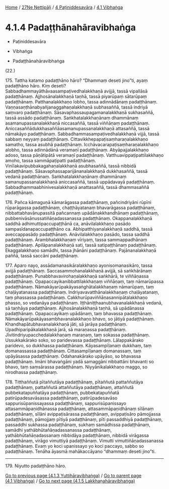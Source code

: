 
[Home](/) / [27Ne Nettipāḷi](../../../27Ne.md) / [4 Paṭiniddesavāra](../../4.md) / [4.1 Vibhaṅga](../4.1.md)

# 4.1.4 Padaṭṭhānahāravibhaṅga

* Paṭiniddesavāra

* Vibhaṅga

* Padaṭṭhānahāravibhaṅga

(22.)

175\. Tattha katamo padaṭṭhāno hāro? “Dhammaṃ deseti jino”ti, ayaṃ padaṭṭhāno hāro. Kiṃ deseti? Sabbadhammayāthāvaasampaṭivedhalakkhaṇā avijjā, tassā vipallāsā padaṭṭhānaṃ. Ajjhosānalakkhaṇā taṇhā, tassā piyarūpaṃ sātarūpaṃ padaṭṭhānaṃ. Patthanalakkhaṇo lobho, tassa adinnādānaṃ padaṭṭhānaṃ. Vaṇṇasaṇṭhānabyañjanaggahaṇalakkhaṇā subhasaññā, tassā indriyā saṃvaro padaṭṭhānaṃ. Sāsavaphassaupagamanalakkhaṇā sukhasaññā, tassā assādo padaṭṭhānaṃ. Saṅkhatalakkhaṇānaṃ dhammānaṃ asamanupassanalakkhaṇā niccasaññā, tassā viññāṇaṃ padaṭṭhānaṃ. Aniccasaññādukkhasaññāasamanupassanalakkhaṇā attasaññā, tassā nāmakāyo padaṭṭhānaṃ. Sabbadhammasampaṭivedhalakkhaṇā vijjā, tassā sabbaṃ neyyaṃ padaṭṭhānaṃ. Cittavikkhepapaṭisaṃharaṇalakkhaṇo samatho, tassa asubhā padaṭṭhānaṃ. Icchāvacarapaṭisaṃharaṇalakkhaṇo alobho, tassa adinnādānā veramaṇī padaṭṭhānaṃ. Abyāpajjalakkhaṇo adoso, tassa pāṇātipātā veramaṇī padaṭṭhānaṃ. Vatthuavippaṭipattilakkhaṇo amoho, tassa sammāpaṭipatti padaṭṭhānaṃ. Vinīlakavipubbakagahaṇalakkhaṇā asubhasaññā, tassā nibbidā padaṭṭhānaṃ. Sāsavaphassaparijānanalakkhaṇā dukkhasaññā, tassā vedanā padaṭṭhānaṃ. Saṅkhatalakkhaṇānaṃ dhammānaṃ samanupassanalakkhaṇā aniccasaññā, tassā uppādavayā padaṭṭhānaṃ. Sabbadhammaabhinivesalakkhaṇā anattasaññā, tassā dhammasaññā padaṭṭhānaṃ.

176\. Pañca kāmaguṇā kāmarāgassa padaṭṭhānaṃ, pañcindriyāni rūpīni rūparāgassa padaṭṭhānaṃ, chaṭṭhāyatanaṃ bhavarāgassa padaṭṭhānaṃ, nibbattabhavānupassitā pañcannaṃ upādānakkhandhānaṃ padaṭṭhānaṃ, pubbenivāsānussatiñāṇadassanassa padaṭṭhānaṃ. Okappanalakkhaṇā saddhā adhimuttipaccupaṭṭhānā ca, anāvilalakkhaṇo pasādo sampasīdanapaccupaṭṭhāno ca. Abhipatthiyanalakkhaṇā saddhā, tassā aveccappasādo padaṭṭhānaṃ. Anāvilalakkhaṇo pasādo, tassa saddhā padaṭṭhānaṃ. Ārambhalakkhaṇaṃ vīriyaṃ, tassa sammappadhānaṃ padaṭṭhānaṃ. Apilāpanalakkhaṇā sati, tassā satipaṭṭhānaṃ padaṭṭhānaṃ. Ekaggalakkhaṇo samādhi, tassa jhānāni padaṭṭhānaṃ. Pajānanalakkhaṇā paññā, tassā saccāni padaṭṭhānaṃ.

177\. Aparo nayo, assādamanasikāralakkhaṇo ayonisomanasikāro, tassa avijjā padaṭṭhānaṃ. Saccasammohanalakkhaṇā avijjā, sā saṅkhārānaṃ padaṭṭhānaṃ. Punabbhavavirohaṇalakkhaṇā saṅkhārā, te viññāṇassa padaṭṭhānaṃ. Opapaccayikanibbattilakkhaṇaṃ viññāṇaṃ, taṃ nāmarūpassa padaṭṭhānaṃ. Nāmakāyarūpakāyasaṅghātalakkhaṇaṃ nāmarūpaṃ, taṃ chaḷāyatanassa padaṭṭhānaṃ. Indriyavavatthānalakkhaṇaṃ chaḷāyatanaṃ, taṃ phassassa padaṭṭhānaṃ. Cakkhurūpaviññāṇasannipātalakkhaṇo phasso, so vedanāya padaṭṭhānaṃ. Iṭṭhāniṭṭhaanubhavanalakkhaṇā vedanā, sā taṇhāya padaṭṭhānaṃ. Ajjhosānalakkhaṇā taṇhā, sā upādānassa padaṭṭhānaṃ. Opapaccayikaṃ upādānaṃ, taṃ bhavassa padaṭṭhānaṃ. Nāmakāyarūpakāyasambhavanalakkhaṇo bhavo, so jātiyā padaṭṭhānaṃ. Khandhapātubhavanalakkhaṇā jāti, sā jarāya padaṭṭhānaṃ. Upadhiparipākalakkhaṇā jarā, sā maraṇassa padaṭṭhānaṃ. Jīvitindriyupacchedalakkhaṇaṃ maraṇaṃ, taṃ sokassa padaṭṭhānaṃ. Ussukkakārako soko, so paridevassa padaṭṭhānaṃ. Lālappakārako paridevo, so dukkhassa padaṭṭhānaṃ. Kāyasampīḷanaṃ dukkhaṃ, taṃ domanassassa padaṭṭhānaṃ. Cittasampīḷanaṃ domanassaṃ, taṃ upāyāsassa padaṭṭhānaṃ. Odahanakārako upāyāso, so bhavassa padaṭṭhānaṃ. Imāni bhavaṅgāni yadā samaggāni nibbattāni bhavanti so bhavo, taṃ saṃsārassa padaṭṭhānaṃ. Niyyānikalakkhaṇo maggo, so nirodhassa padaṭṭhānaṃ.

178\. Titthaññutā pītaññutāya padaṭṭhānaṃ, pītaññutā pattaññutāya padaṭṭhānaṃ, pattaññutā attaññutāya padaṭṭhānaṃ, attaññutā pubbekatapuññatāya padaṭṭhānaṃ, pubbekatapuññatā patirūpadesavāsassa padaṭṭhānaṃ, patirūpadesavāso sappurisūpanissayassa padaṭṭhānaṃ, sappurisūpanissayo attasammāpaṇidhānassa padaṭṭhānaṃ, attasammāpaṇidhānaṃ sīlānaṃ padaṭṭhānaṃ, sīlāni avippaṭisārassa padaṭṭhānaṃ, avippaṭisāro pāmojjassa padaṭṭhānaṃ, pāmojjaṃ pītiyā padaṭṭhānaṃ, pīti passaddhiyā padaṭṭhānaṃ, passaddhi sukhassa padaṭṭhānaṃ, sukhaṃ samādhissa padaṭṭhānaṃ, samādhi yathābhūtañāṇadassanassa padaṭṭhānaṃ, yathābhūtañāṇadassanaṃ nibbidāya padaṭṭhānaṃ, nibbidā virāgassa padaṭṭhānaṃ, virāgo vimuttiyā padaṭṭhānaṃ. Vimutti vimuttiñāṇadassanassa padaṭṭhānaṃ. Evaṃ yo koci upanissayo yo koci paccayo, sabbo so padaṭṭhānaṃ. Tenāha āyasmā mahākaccāyano “dhammaṃ deseti jino”ti.

---

179\. Niyutto padaṭṭhāno hāro.



[Go to previous page (4.1.3 Yuttihāravibhaṅga)](4.1.3.md) / [Go to parent page (4.1 Vibhaṅga)](../4.1.md) / [Go to next page (4.1.5 Lakkhaṇahāravibhaṅga)](4.1.5.md)


